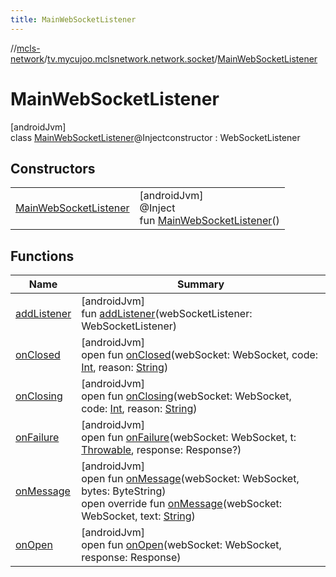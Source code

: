 ```yaml
---
title: MainWebSocketListener
---
```

//[mcls-network](../../../index.html)/[tv.mycujoo.mclsnetwork.network.socket](../index.html)/[MainWebSocketListener](index.html)



# MainWebSocketListener



[androidJvm]\
class [MainWebSocketListener](index.html)@Injectconstructor : WebSocketListener



## Constructors


| | |
|---|---|
| [MainWebSocketListener](-main-web-socket-listener.html) | [androidJvm]<br>@Inject<br>fun [MainWebSocketListener](-main-web-socket-listener.html)() |


## Functions


| Name | Summary |
|---|---|
| [addListener](add-listener.html) | [androidJvm]<br>fun [addListener](add-listener.html)(webSocketListener: WebSocketListener) |
| [onClosed](../-reactor-listener/index.html#746747366%2FFunctions%2F-506170386) | [androidJvm]<br>open fun [onClosed](../-reactor-listener/index.html#746747366%2FFunctions%2F-506170386)(webSocket: WebSocket, code: [Int](https://kotlinlang.org/api/latest/jvm/stdlib/kotlin/-int/index.html), reason: [String](https://kotlinlang.org/api/latest/jvm/stdlib/kotlin/-string/index.html)) |
| [onClosing](../-reactor-listener/index.html#-965341629%2FFunctions%2F-506170386) | [androidJvm]<br>open fun [onClosing](../-reactor-listener/index.html#-965341629%2FFunctions%2F-506170386)(webSocket: WebSocket, code: [Int](https://kotlinlang.org/api/latest/jvm/stdlib/kotlin/-int/index.html), reason: [String](https://kotlinlang.org/api/latest/jvm/stdlib/kotlin/-string/index.html)) |
| [onFailure](../-reactor-listener/index.html#-593877028%2FFunctions%2F-506170386) | [androidJvm]<br>open fun [onFailure](../-reactor-listener/index.html#-593877028%2FFunctions%2F-506170386)(webSocket: WebSocket, t: [Throwable](https://kotlinlang.org/api/latest/jvm/stdlib/kotlin/-throwable/index.html), response: Response?) |
| [onMessage](../-reactor-listener/index.html#-413335953%2FFunctions%2F-506170386) | [androidJvm]<br>open fun [onMessage](../-reactor-listener/index.html#-413335953%2FFunctions%2F-506170386)(webSocket: WebSocket, bytes: ByteString)<br>open override fun [onMessage](on-message.html)(webSocket: WebSocket, text: [String](https://kotlinlang.org/api/latest/jvm/stdlib/kotlin/-string/index.html)) |
| [onOpen](../-reactor-listener/index.html#-1195333275%2FFunctions%2F-506170386) | [androidJvm]<br>open fun [onOpen](../-reactor-listener/index.html#-1195333275%2FFunctions%2F-506170386)(webSocket: WebSocket, response: Response) |

